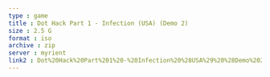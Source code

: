 ```yaml
---
type : game
title : Dot Hack Part 1 - Infection (USA) (Demo 2)
size : 2.5 G
format : iso
archive : zip
server : myrient
link2 : Dot%20Hack%20Part%201%20-%20Infection%20%28USA%29%20%28Demo%202%29
---
```

